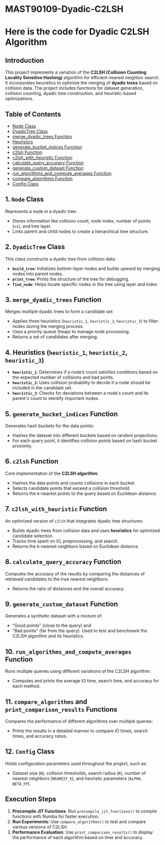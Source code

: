 # MAST90109-Dyadic-C2LSH
# Here is the code for Dyadic C2LSH Algorithm

## Introduction
This project implements a variation of the **C2LSH (Collision Counting Locality Sensitive Hashing)** algorithm for efficient nearest neighbor search. It incorporates heuristics to optimize the merging of **dyadic trees** based on collision data. The project includes functions for dataset generation, collision counting, dyadic tree construction, and heuristic-based optimizations.

## Table of Contents
- [Node Class](#1-node-class)
- [DyadicTree Class](#2-dyadictree-class)
- [merge_dyadic_trees Function](#3-mergedyadictrees-function)
- [Heuristics](#4-heuristics-heuristic_1-heuristic_2-heuristic_3)
- [generate_bucket_indices Function](#5-generate_bucket_indices-function)
- [c2lsh Function](#6-c2lsh-function)
- [c2lsh_with_heuristic Function](#7-c2lsh_with_heuristic-function)
- [calculate_query_accuracy Function](#8-calculate_query_accuracy-function)
- [generate_custom_dataset Function](#9-generate_custom_dataset-function)
- [run_algorithms_and_compute_averages Function](#10-run_algorithms_and_compute_averages-function)
- [compare_algorithms Function](#11-compare_algorithms-and-print_comparison_results-functions)
- [Config Class](#12-config-class)

## 1. `Node` Class
Represents a node in a dyadic tree:
- Stores information like collision count, node index, number of points (`ni`), and tree layer.
- Links parent and child nodes to create a hierarchical tree structure.

## 2. `DyadicTree` Class
This class constructs a dyadic tree from collision data:
- **`build_tree`**: Initializes bottom-layer nodes and builds upward by merging nodes into parent nodes.
- **`print_tree`**: Prints the structure of the tree for debugging.
- **`find_node`**: Helps locate specific nodes in the tree using layer and index.

## 3. `merge_dyadic_trees` Function
Merges multiple dyadic trees to form a candidate set:
- Applies three heuristics (`heuristic_1`, `heuristic_2`, `heuristic_3`) to filter nodes during the merging process.
- Uses a priority queue (heap) to manage node processing.
- Returns a set of candidates after merging.

## 4. Heuristics (`heuristic_1`, `heuristic_2`, `heuristic_3`)
- **`heuristic_1`**: Determines if a node’s count satisfies conditions based on the expected number of collisions and bad points.
- **`heuristic_2`**: Uses collision probability to decide if a node should be included in the candidate set.
- **`heuristic_3`**: Checks for deviations between a node's count and its parent's count to identify important nodes.

## 5. `generate_bucket_indices` Function
Generates hash buckets for the data points:
- Hashes the dataset into different buckets based on random projections.
- For each query point, it identifies collision points based on hash bucket proximity.

## 6. `c2lsh` Function
Core implementation of the **C2LSH algorithm**:
- Hashes the data points and counts collisions in each bucket.
- Selects candidate points that exceed a collision threshold.
- Returns the k-nearest points to the query based on Euclidean distance.

## 7. `c2lsh_with_heuristic` Function
An optimized version of `c2lsh` that integrates dyadic tree structures:
- Builds dyadic trees from collision data and uses **heuristics** for optimized candidate selection.
- Tracks time spent on IO, preprocessing, and search.
- Returns the k-nearest neighbors based on Euclidean distance.

## 8. `calculate_query_accuracy` Function
Computes the accuracy of the results by comparing the distances of retrieved candidates to the true nearest neighbors:
- Returns the ratio of distances and the overall accuracy.

## 9. `generate_custom_dataset` Function
Generates a synthetic dataset with a mixture of:
- "Good points" (close to the query) and 
- "Bad points" (far from the query).
Used to test and benchmark the C2LSH algorithm and its heuristics.

## 10. `run_algorithms_and_compute_averages` Function
Runs multiple queries using different variations of the C2LSH algorithm:
- Computes and prints the average IO time, search time, and accuracy for each method.

## 11. `compare_algorithms` and `print_comparison_results` Functions
Compares the performance of different algorithms over multiple queries:
- Prints the results in a detailed manner to compare IO times, search times, and accuracy ratios.

## 12. `Config` Class
Holds configuration parameters used throughout the project, such as:
- Dataset size (`N`), collision thresholds, search radius (`R`), number of nearest neighbors (`NEAREST_K`), and heuristic parameters (`ALPHA`, `BETA_FP`).
  
## Execution Steps
1. **Precompile JIT Functions**: Run `precompile_jit_functions()` to compile functions with Numba for faster execution.
2. **Run Experiments**: Use `compare_algorithms()` to test and compare various versions of C2LSH.
3. **Performance Evaluation**: Use `print_comparison_results()` to display the performance of each algorithm based on time and accuracy.
